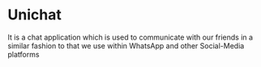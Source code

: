# Unichat
It is a chat application which is used to communicate with our friends in a similar fashion to that we use within WhatsApp and other Social-Media platforms
